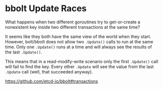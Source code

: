 # bbolt Update Races

What happens when two different goroutines try to get-or-create a nonexistent
key inside two different transactions at the same time?

It seems like they both have the same view of the world when they start. However,
bolt/bbolt does not allow two `.Update()` calls to run at the same time. Only
one `.Update()` runs at a time and will always see the results of the last
`.Update()`.

This means that in a read-modify-write scenario only the first `.Update()` call
will fail to find the key. Every other `.Update` will see the value from the
last `.Update` call (well, that succeeded anyway).

https://github.com/etcd-io/bbolt#transactions
